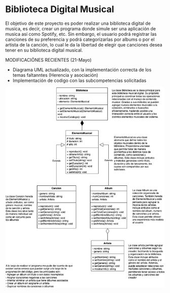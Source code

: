# Biblioteca Digital Musical
El objetivo de este proyecto es poder realizar una biblioteca digital de musica, es decir, crear un programa donde simule ser una aplicación de musica así como Spotify, etc. Sin embargo, el usuario podrá registrar las canciones de su preferencia y podrá categorizarlas por albums o por el artista de la canción, lo cual le da la libertad de elegir que canciones desea tener en su biblioteca digital musical.

MODIFICACIÖNES RECIENTES (21-Mayo)
- Diagrama UML actualizado, con la implementación correcta de los temas faltanntes (Herencia y asociación)
- Implementación de codigo con las subcompetencias solicitadas


![Diagrama UML del sistema](https://github.com/marianafriass/ProyectoIntegrador/blob/main/Integrador2.jpg?raw=true)

